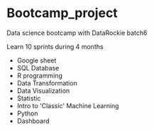 # Bootcamp_project
Data science bootcamp with DataRockie batch6

Learn 10 sprints during 4 months

- Google sheet
- SQL Database
- R programming
- Data Transformation
- Data Visualization
- Statistic
- Intro to 'Classic' Machine Learning
- Python
- Dashboard
